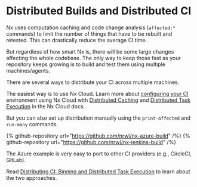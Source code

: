 # Distributed Builds and Distributed CI

Nx uses computation caching and code change analysis (`affected:*` commands) to limit the number of things that have to be rebuilt and retested. This can drastically reduce the average CI time.

But regardless of how smart Nx is, there will be some large changes affecting the whole codebase. The only way to keep those fast as your repository keeps growing is to build and test them using multiple machines/agents.

There are several ways to distribute your CI across multiple machines.

The easiest way is to use Nx Cloud. Learn more about [configuring your CI](/nx-cloud/set-up/set-up-dte#cicd-examples) environment using Nx Cloud with [Distributed Caching](/nx-cloud/set-up/set-up-caching) and [Distributed Task Execution](/nx-cloud/set-up/set-up-dte) in the Nx Cloud docs.

But you can also set up distribution manually using the `print-affected` and `run-many` commands.

{% github-repository url="https://github.com/nrwl/nx-azure-build" /%}
{% github-repository url="https://github.com/nrwl/nx-jenkins-build" /%}

The Azure example is very easy to port to other CI providers (e.g., CircleCI, GitLab).

Read [Distributing CI: Binning and Distributed Task Execution](https://blog.nrwl.io/distributing-ci-binning-and-distributed-task-execution-632fe31a8953?source=friends_link&sk=5120b7ff982730854ed22becfe7a640a) to learn about the two approaches.
